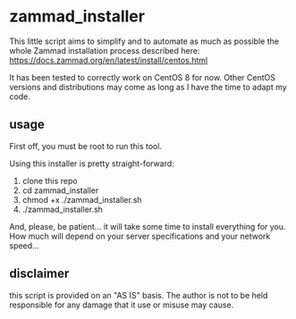 # zammad_installer
This little script aims to simplify and to automate as much as possible the whole Zammad installation process described here:
https://docs.zammad.org/en/latest/install/centos.html

It has been tested to correctly work on CentOS 8 for now.
Other CentOS versions and distributions may come as long as I have the time to adapt my code.

## usage
First off, you must be root to run this tool.

Using this installer is pretty straight-forward:
1. clone this repo
2. cd zammad_installer
3. chmod +x ./zammad_installer.sh
4. ./zammad_installer.sh

And, please, be patient... it will take some time to install everything for you.
How much will depend on your server specifications and your network speed...

## disclaimer
this script is provided on an "AS IS" basis. The author is not to be held responsible for any damage that it use or misuse may cause.

